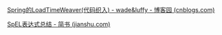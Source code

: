 [Spring的LoadTimeWeaver(代码织入) - wade&luffy - 博客园 (cnblogs.com)](https://www.cnblogs.com/wade-luffy/p/6073702.html)

[SpEL表达式总结 - 简书 (jianshu.com)](https://www.jianshu.com/p/e0b50053b5d3)

